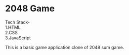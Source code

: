 # 2048 Game

Tech Stack-<br>
1.HTML<br>
2.CSS<br>
3.JavaScript<br>

This is a basic game application clone of 2048 sum game.
